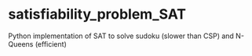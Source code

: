 # satisfiability_problem_SAT
Python implementation of SAT to solve sudoku (slower than CSP) and N-Queens (efficient)
